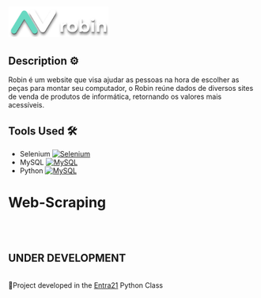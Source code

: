 <h1>
  <a href="https://www.google.com/"> <img src="img/robin-logo.png" width="40%"> </a>
</h1>

<h2> Description ⚙ </h2>
<p> Robin é um website que visa ajudar as pessoas na hora de escolher as peças para montar seu computador, o Robin reúne dados de diversos sites de venda de produtos de informática, retornando os valores mais acessíveis. </p>

<h2> Tools Used 🛠 </h2>

- Selenium <a href="https://selenium.dev"><img src="https://selenium.dev/images/selenium_logo_square_green.png" width="25" alt="Selenium"/></a>
- MySQL <a href="https://selenium.dev"><img src="https://kinsta.com/wp-content/uploads/2019/04/mysql-logo-1.svg" width="43" alt="MySQL"/></a>
- Python <a href="https://selenium.dev"><img src="https://upload.wikimedia.org/wikipedia/commons/thumb/0/0a/Python.svg/1200px-Python.svg.png" width="23" alt="MySQL"/></a>

<h1> Web-Scraping </h1>

<br>
<br>
<h2>
UNDER DEVELOPMENT
</h2>
<br>
📜Project developed in the <a href="https://www.entra21.com.br/">Entra21</a> Python Class
